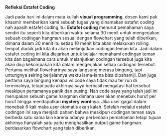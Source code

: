 **Refleksi Estafet Coding**

Jadi pada hari ini dalam mata kuliah **visual programming**, dosen kami pak khasmir memberikan kami sebuah tugas yang dinamakan estafet coding nah apasih estafet coding itu. 
**Estafet coding** menurut pemahaman saya sendiri itu seperti kita diberikan waktu selama 30 menit untuk mengerjakan sebuah codingan hangman sesuai dengan flowchart yang telah diberikan, dimana dalam 30 menit itu setiap 10 menit kita akan melakukan rolling tempat duduk jadi kita itu akan melanjutkan codingan teman kita. 
Jadi dalam estafet coding ini kita diajarkan untuk belajar memahami codingan teman kita dan bagaimana cara untuk melanjutkan codingan tersebut juga kita akan diuji kekompakan kita dalam mengerjakan setiap codingan tersebut. 
Pertama melihat flowchartnya saya langsung merasa bingung, tapi untungnya seiring berjalannya waktu lama-lama bisa dipahamiji. Dan juga pertama saya bingung kenapa vs code saya tidak mau ter run di terminalnya, tetapi pada akhirnya saya berhasil mengatasi hal tersebut meskipun pertamanya panik dan pusing. 
Nah code saya yang telah jadi ini merupakan sebuah game hangman dimana user akan menebak huruf per huruf hingga mendapatkan **mystery word**nya. Jika user gagal dalam menebak 6 kali maka user otomatis akan kalah. Setelah melalui estafet codingan ini saya menjadi paham bahwa meskipun codingan teman saya berbeda satu sama lain karena adanya perbedaan pemahaman tetapi tujuan akhirnya hanyalah satu yaitu menghasilkan output game hangman berdasarkan flowchart yang telah diberikan.
